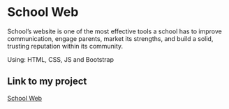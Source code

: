 # School Web
School’s website is one of the most effective tools a school has to improve communication, engage parents, market its strengths, and build a solid, trusting reputation within its community.

Using: HTML, CSS, JS and Bootstrap

## Link to my project

[School Web](https://lassrenzo.github.io/SchoolWeb/)

